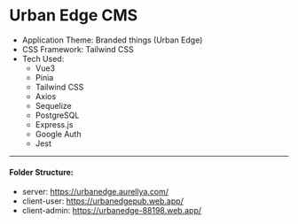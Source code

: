 # Urban Edge CMS

- Application Theme: Branded things (Urban Edge)
- CSS Framework: Tailwind CSS
- Tech Used:
  - Vue3
  - Pinia
  - Tailwind CSS
  - Axios
  - Sequelize
  - PostgreSQL
  - Express.js
  - Google Auth
  - Jest

<hr/>

#### Folder Structure:

- server: https://urbanedge.aurellya.com/
- client-user: https://urbanedgepub.web.app/
- client-admin: https://urbanedge-88198.web.app/
